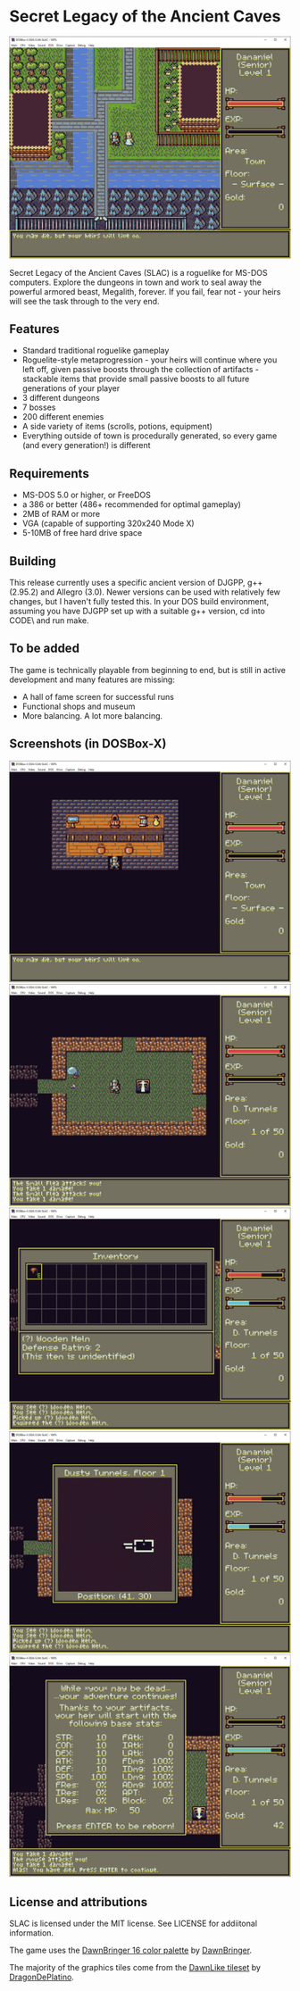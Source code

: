 # Secret Legacy of the Ancient Caves

![game shot](https://github.com/Damaniel/SLAC/blob/0acaeaa50e1eab44d211c3648d5ebfe703d5f53d/RES/IMAGES/screenshots/slac_0.jpg)

Secret Legacy of the Ancient Caves (SLAC) is a roguelike for MS-DOS computers.  Explore the dungeons in town and work to seal away the powerful armored beast, Megalith, forever.  If you fail, fear not - your heirs will see the task through to the very end.

## Features
- Standard traditional roguelike gameplay
- Roguelite-style metaprogression - your heirs will continue where you left off, given passive boosts through the collection of artifacts - stackable items that provide small passive boosts to all future generations of your player
- 3 different dungeons
- 7 bosses
- 200 different enemies
- A side variety of items (scrolls, potions, equipment)
- Everything outside of town is procedurally generated, so every game (and every generation!) is different

## Requirements
- MS-DOS 5.0 or higher, or FreeDOS
- a 386 or better (486+ recommended for optimal gameplay)
- 2MB of RAM or more
- VGA (capable of supporting 320x240 Mode X)
- 5-10MB of free hard drive space

## Building
This release currently uses a specific ancient version of DJGPP, g++ (2.95.2) and Allegro (3.0).  Newer versions can be used with relatively few changes, but I haven't fully tested this.  In your DOS build environment, assuming you have DJGPP set up with a suitable g++ version, cd into CODE\ and run make.

## To be added

The game is technically playable from beginning to end, but is still in active development and many features are missing:

- A hall of fame screen for successful runs
- Functional shops and museum
- More balancing.  A lot more balancing.

## Screenshots (in DOSBox-X)

![in the item shop](https://github.com/Damaniel/SLAC/blob/0acaeaa50e1eab44d211c3648d5ebfe703d5f53d/RES/IMAGES/screenshots/slac_1.jpg)
![running from enemies](https://github.com/Damaniel/SLAC/blob/0acaeaa50e1eab44d211c3648d5ebfe703d5f53d/RES/IMAGES/screenshots/slac_2.jpg)
![inventory](https://github.com/Damaniel/SLAC/blob/0acaeaa50e1eab44d211c3648d5ebfe703d5f53d/RES/IMAGES/screenshots/slac_3.jpg)
![map](https://github.com/Damaniel/SLAC/blob/0acaeaa50e1eab44d211c3648d5ebfe703d5f53d/RES/IMAGES/screenshots/slac_4.jpg)
![death screen](https://github.com/Damaniel/SLAC/blob/0acaeaa50e1eab44d211c3648d5ebfe703d5f53d/RES/IMAGES/screenshots/slac_5.jpg)

## License and attributions

SLAC is licensed under the MIT license.  See LICENSE for addiitonal information.

The game uses the [DawnBringer 16 color palette](https://lospec.com/palette-list/dawnbringer-16) by [DawnBringer](https://pixeljoint.com/p/23821.htm).

The majority of the graphics tiles come from the [DawnLike tileset](https://opengameart.org/content/dawnlike-16x16-universal-rogue-like-tileset-v181) by [DragonDePlatino](https://opengameart.org/users/dragondeplatino).